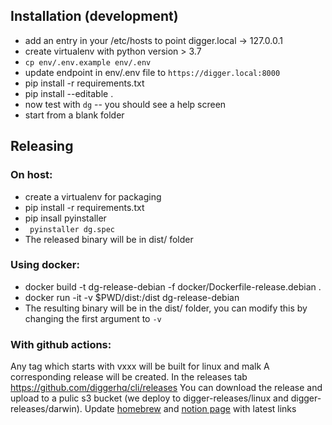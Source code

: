 

## Installation (development)
- add an entry in your /etc/hosts to point digger.local -> 127.0.0.1
- create virtualenv with python version > 3.7
- `cp env/.env.example env/.env`
- update endpoint in env/.env file to `https://digger.local:8000`
- pip install -r requirements.txt
- pip install --editable . 
- now test with `dg` -- you should see a help screen
- start from a blank folder


## Releasing

### On host:
- create a virtualenv for packaging
- pip install -r requirements.txt
- pip insall pyinstaller
- ` pyinstaller dg.spec`
- The released binary will be in dist/ folder

### Using docker:
-  docker build -t dg-release-debian -f docker/Dockerfile-release.debian .
- docker run -it -v $PWD/dist:/dist dg-release-debian
- The resulting binary will be in the dist/ folder, you can modify this by changing the first argument to `-v`

### With github actions:
Any tag which starts with vxxx will be built for linux and malk
A corresponding release will be created. In the releases tab https://github.com/diggerhq/cli/releases
You can download the release and upload to a pulic s3 bucket (we deploy to digger-releases/linux and digger-releases/darwin).
Update [homebrew](https://github.com/diggerhq/homebrew-tap/blob/master/Formula/dg.rb) and [notion page](https://www.notion.so/Quick-Start-deploy-a-service-d55adaf6bcb84399a3ab0633b19a2a45) with latest links
